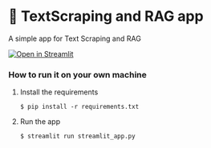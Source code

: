 # 🎈 TextScraping and RAG app

A simple app for Text Scraping and RAG

[![Open in Streamlit](https://static.streamlit.io/badges/streamlit_badge_black_white.svg)](https://textscrapingrag.streamlit.app/)

### How to run it on your own machine

1. Install the requirements
   ```
   $ pip install -r requirements.txt
   ```

2. Run the app
   ```
   $ streamlit run streamlit_app.py
   ```
